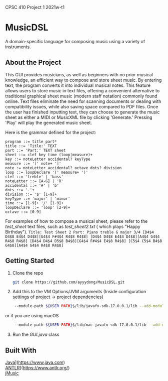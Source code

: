 CPSC 410 Project 1 2021w-t1

# MusicDSL

A domain-specific language for composing music using a variety of instruments.

## About the Project

This GUI provides musicians, as well as beginners with no prior musical knowledge, an efficient way to compose and store
sheet music. By entering text, the program converts it into individual musical notes. This feature allows users to store
music in text files, offering a convenient alternative to traditional graphical sheet music (modern staff notation)
commonly found online. Text files eliminate the need for scanning documents or dealing with compatibility issues, while
also saving space compared to PDF files. Once the user has finished inputting text, they can choose to generate the
music sheet as either a MIDI or MusicXML file by clicking 'Generate.' Pressing 'Play' will play the generated music
sheet.

Here is the grammar defined for the project:

```
program ::= title part*
title ::= 'Title:' TEXT
part ::= 'Part:' TEXT sheet
sheet ::= clef key time (loop|measure)+
key ::= noteLetter accidental? keyType
measure ::= '[' note+ ']'
note := noteLetter accidental? octave dots? division
loop ::= loopDeclare '(' measure+ ')'
clef ::= 'treble' | 'bass'
noteLetter ::= [A-G] | 'R'
accidental ::= '#' | 'b'
dots ::= '.'+
division ::= '$' [1-9]+
keyType ::= 'major' | 'minor'
time ::= [1-9]+ '/' [1-9]+
loopDeclare ::= 'loop' [2-9]+
octave ::= [0-9]
```

For examples of how to compose a musical sheet, please refer to the *test_sheet* text files, such as *test_sheet2.txt* (
which plays "Happy Birthday").
``
Title: Test Sheet 2
Part: Piano
treble G major 3/4 [D4$4 D4$8 E4$4 D4$8][G4$4 F#4$4 R4$8 R4$8]
[D4$4 D4$8 E4$4 D4$8][A4$4 G4$4 R4$8 R4$8]
[D4$4 D4$4 D5$8 B4$8][G4$4 F#4$4 E4$8 R4$8]
[C5$4 C5$4 B4$8 G4$8][A4$4 G4$4 R4$8 R4$8]
``
## Getting Started
1. Clone the repo
   ```sh
   git clone https://github.com/ayyydong/MusicDSL.git
   ```
2. Add this to the VM Options/JVM arguments 
   (Inside configuration settings of project -> project dependencies)
```sh
    --module-path ${USER PATH}$/lib/javafx-sdk-17.0.0.1/lib --add-modules=javafx.controls
```
or if you are using macOS
```sh
    --module-path ${USER PATH}$/lib/mac-javafx-sdk-17.0.0.1/lib --add-modules=javafx.controls
```
3. Run the *GUI.java* class

## Built With

[Java](https://seeklogo.com/images/J/java-logo-7833D1D21A-seeklogo.com.png)](https://www.java.com)  
[ANTLR](https://www.antlr.org/img/antlr-logo.png)](https://www.antlr.org/)  
[jMusic](https://explodingart.com/jmusic/)

